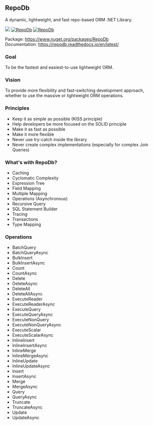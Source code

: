 ## RepoDb

A dynamic, lightweight, and fast repo-based ORM .NET Library.

![](https://ci.appveyor.com/api/projects/status/8sms05vy0ad9aao2?svg=true)
[![RepoDb](https://img.shields.io/nuget/v/RepoDb.svg)](https://www.nuget.org/packages/RepoDb/)
[![RepoDb](https://img.shields.io/nuget/dt/RepoDb.svg)](https://www.nuget.org/packages/RepoDb/)

Package: https://www.nuget.org/packages/RepoDb  
Documentation: https://repodb.readthedocs.io/en/latest/

### Goal

To be the fastest and easiest-to-use lightweight ORM.

### Vision

To provide more flexibility and fast-switching development approach, whether to use the massive or lightweight ORM operations.

### Principles

 - Keep it as simple as possible (KISS principle)
 - Help developers be more focused on the SOLID principle
 - Make it as fast as possible
 - Make it more flexible
 - Never use try-catch inside the library
 - Never create complex implementations (especially for complex Join Queries)

### What's with RepoDb?

 - Caching
 - Cyclomatic Complexity
 - Expression Tree
 - Field Mapping
 - Multiple Mapping
 - Operations (Asynchronous)
 - Recursive Query
 - SQL Statement Builder
 - Tracing
 - Transactions
 - Type Mapping

### Operations

 - BatchQuery
 - BatchQueryAsync
 - BulkInsert
 - BulkInsertAsync
 - Count
 - CountAsync
 - Delete
 - DeleteAsync
 - DeleteAll
 - DeleteAllAsync
 - ExecuteReader
 - ExecuteReaderAsync
 - ExecuteQuery
 - ExecuteQueryAsync
 - ExecuteNonQuery
 - ExecuteNonQueryAsync
 - ExecuteScalar
 - ExecuteScalarAsync
 - InlineInsert
 - InlineInsertAsync
 - InlineMerge
 - InlineMergeAsync
 - InlineUpdate
 - InlineUpdateAsync
 - Insert
 - InsertAsync
 - Merge
 - MergeAsync
 - Query
 - QueryAsync
 - Truncate
 - TruncateAsync
 - Update
 - UpdateAsync

